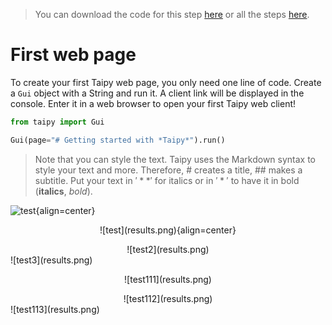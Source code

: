 > You can download the code for this step [here](../src/step_00.py) or all the steps [here](https://github.com/Avaiga/taipy-getting-started/tree/develop/src).

# First web page

To create your first Taipy web page, you only need one line of code. Create a `Gui` object with a String and run it. A client link will be displayed in the console. Enter it in a web browser to open your first Taipy web client!

```python
from taipy import Gui

Gui(page="# Getting started with *Taipy*").run()
```

> Note that you can style the text. Taipy uses the Markdown syntax to style your text and more. Therefore, # creates a title, ## makes a subtitle. Put your text in $'**'$ for italics or in $'*'$ to have it in bold (**italics**, *bold*).


![test](results.png){align=center}

<p align="center">
  ![test](results.png){align=center}
</p>

<div align="center">
  ![test2](results.png)
</div>

<div style="margin: auto">
  ![test3](results.png)
</div>

<p align="center">
![test111](results.png)
</p>

<div align="center">
![test112](results.png)
</div>

<div style="margin: auto">
![test113](results.png)
</div>
